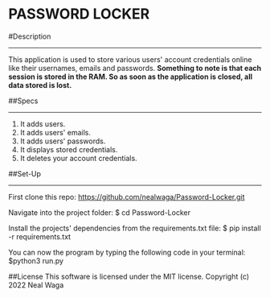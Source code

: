 # PASSWORD LOCKER

#Description
***
This application is used to store various users' account credentials online like their usernames, emails and passwords.
**Something to note is that each session is stored in the RAM. So as soon as the application is closed, all data stored is lost.**

##Specs
***
1. It adds users.
2. It adds users' emails.
3. It adds users' passwords.
4. It displays stored credentials.
5. It deletes your account credentials.

##Set-Up
***
First clone this repo:
https://github.com/nealwaga/Password-Locker.git

Navigate into the project folder:
$ cd Password-Locker

Install the projects' dependencies from the requirements.txt file:
$ pip install -r requirements.txt

You can now the program by typing the following code in your terminal:
$python3 run.py

##License
This software is licensed under the MIT license. Copyright (c) 2022 Neal Waga
